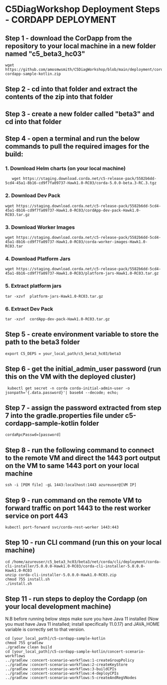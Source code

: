 # C5DiagWorkshop Deployment Steps - CORDAPP DEPLOYMENT

## Step 1 - download the CorDapp from the repository to your local machine in a new folder named "c5_beta3_hc03"

```
wget https://github.com/amosmwsmith/C5DiagWorkshop/blob/main/deployment/cordapp/c5-cordapp-sample-kotlin.zip
```

## Step 2 - cd into that folder and extract the contents of the zip into that folder

## Step 3 - create a new folder called "beta3" and cd into that folder

## Step 4 - open a terminal and run the below commands to pull the required images for the build:

### 1. Download Helm charts (on your local machine)
```
   wget https://staging.download.corda.net/c5-release-pack/5582b6dd-5cd4-45a1-8b16-cd9f7fa09737-Hawk1.0-RC03/corda-5.0.0-beta.3-RC.3.tgz 
```

### 2. Download Dev Pack
```
wget https://staging.download.corda.net/c5-release-pack/5582b6dd-5cd4-45a1-8b16-cd9f7fa09737-Hawk1.0-RC03/cordApp-dev-pack-Hawk1.0-RC03.tar.gz
```

### 3. Download Worker Images
```
wget https://staging.download.corda.net/c5-release-pack/5582b6dd-5cd4-45a1-8b16-cd9f7fa09737-Hawk1.0-RC03/corda-worker-images-Hawk1.0-RC03.tar
```

### 4. Download Platform Jars
```
wget https://staging.download.corda.net/c5-release-pack/5582b6dd-5cd4-45a1-8b16-cd9f7fa09737-Hawk1.0-RC03/platform-jars-Hawk1.0-RC03.tar.gz
```

### 5. Extract platform jars

```
tar -xzvf  platform-jars-Hawk1.0-RC03.tar.gz
```

### 6. Extract Dev Pack

```
tar -xzvf  cordApp-dev-pack-Hawk1.0-RC03.tar.gz
```

## Step 5 - create environment variable to store the path to the beta3 folder

```
export C5_DEPS = your_local_path/c5_beta3_hc03/beta3
```

## Step 6 - get the initial_admin_user password (run this on the VM with the deployed cluster)

```
 kubectl get secret -n corda corda-initial-admin-user -o jsonpath='{.data.password}'| base64 --decode; echo;
 ```

## Step 7 - assign the password extracted from step 7 into the gradle.properties file under c5-cordapp-sample-kotlin folder

```
cordaRpcPasswd=[password]
```

## Step 8 - run the following command to connect to the remote VM and direct the 1443 port output on the VM to same 1443 port on your local machine

```
ssh -i [PEM file] -gL 1443:localhost:1443 azureuser@[VM IP]
```

## Step 9 - run command on the remote VM to forward traffic on port 1443 to the rest worker service on port 443 

```
kubectl port-forward svc/corda-rest-worker 1443:443
```
## Step 10 - run CLI command (run this on your local machine)

```
cd /home/azureuser/c5_beta3_hc03/beta3/net/corda/cli/deployment/corda-cli-installer/5.0.0.0-Hawk1.0-RC03/corda-cli-installer-5.0.0.0-Hawk1.0-RC03
unzip corda-cli-installer-5.0.0.0-Hawk1.0-RC03.zip
chmod 755 install.sh
./install.sh
```

## Step 11 - run steps to deploy the Cordapp (on your local development machine)

N.B before running below steps make sure you have Java 11 installed (Now you must have Java 11 installed; install specifically 11.0.17) and JAVA_HOME variable is correctly set to that version.

```
cd [your_local_path]/c5-cordapp-sample-kotlin
chmod 755 gradlew
./gradlew clean build
cd [your_local_path]/c5-cordapp-sample-kotlin/concert-scenario-workflows 
../gradlew :concert-scenario-workflows:1-createGroupPolicy
../gradlew :concert-scenario-workflows:2-createKeyStore
../gradlew :concert-scenario-workflows:3-buildCPIs
../gradlew :concert-scenario-workflows:4-deployCPIs
../gradlew :concert-scenario-workflows:5-createAndRegVNodes
```

